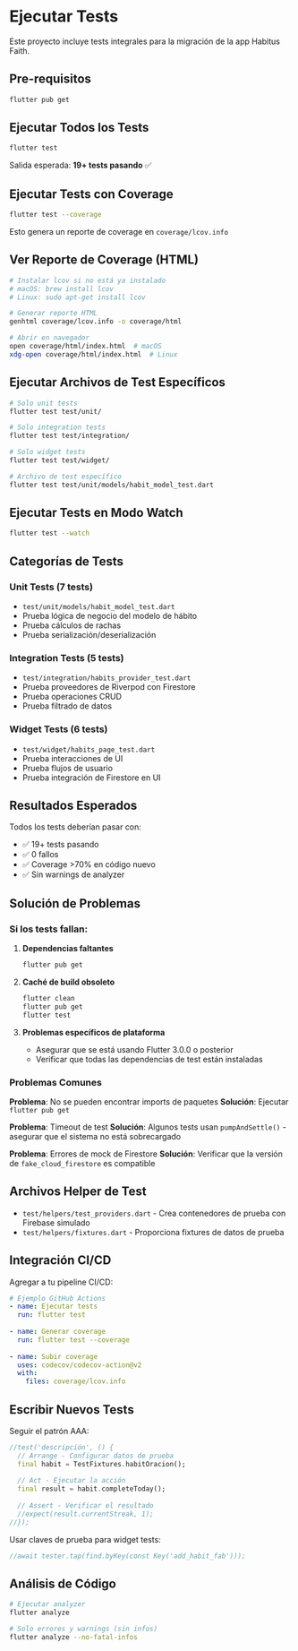 # Ejecutar Tests

Este proyecto incluye tests integrales para la migración de la app Habitus Faith.

## Pre-requisitos

```bash
flutter pub get
```

## Ejecutar Todos los Tests

```bash
flutter test
```

Salida esperada: **19+ tests pasando** ✅

## Ejecutar Tests con Coverage

```bash
flutter test --coverage
```

Esto genera un reporte de coverage en `coverage/lcov.info`

## Ver Reporte de Coverage (HTML)

```bash
# Instalar lcov si no está ya instalado
# macOS: brew install lcov
# Linux: sudo apt-get install lcov

# Generar reporte HTML
genhtml coverage/lcov.info -o coverage/html

# Abrir en navegador
open coverage/html/index.html  # macOS
xdg-open coverage/html/index.html  # Linux
```

## Ejecutar Archivos de Test Específicos

```bash
# Solo unit tests
flutter test test/unit/

# Solo integration tests
flutter test test/integration/

# Solo widget tests
flutter test test/widget/

# Archivo de test específico
flutter test test/unit/models/habit_model_test.dart
```

## Ejecutar Tests en Modo Watch

```bash
flutter test --watch
```

## Categorías de Tests

### Unit Tests (7 tests)
- `test/unit/models/habit_model_test.dart`
- Prueba lógica de negocio del modelo de hábito
- Prueba cálculos de rachas
- Prueba serialización/deserialización

### Integration Tests (5 tests)
- `test/integration/habits_provider_test.dart`
- Prueba proveedores de Riverpod con Firestore
- Prueba operaciones CRUD
- Prueba filtrado de datos

### Widget Tests (6 tests)
- `test/widget/habits_page_test.dart`
- Prueba interacciones de UI
- Prueba flujos de usuario
- Prueba integración de Firestore en UI

## Resultados Esperados

Todos los tests deberían pasar con:
- ✅ 19+ tests pasando
- ✅ 0 fallos
- ✅ Coverage >70% en código nuevo
- ✅ Sin warnings de analyzer

## Solución de Problemas

### Si los tests fallan:

1. **Dependencias faltantes**
   ```bash
   flutter pub get
   ```

2. **Caché de build obsoleto**
   ```bash
   flutter clean
   flutter pub get
   flutter test
   ```

3. **Problemas específicos de plataforma**
   - Asegurar que se está usando Flutter 3.0.0 o posterior
   - Verificar que todas las dependencias de test están instaladas

### Problemas Comunes

**Problema**: No se pueden encontrar imports de paquetes
**Solución**: Ejecutar `flutter pub get`

**Problema**: Timeout de test
**Solución**: Algunos tests usan `pumpAndSettle()` - asegurar que el sistema no está sobrecargado

**Problema**: Errores de mock de Firestore
**Solución**: Verificar que la versión de `fake_cloud_firestore` es compatible

## Archivos Helper de Test

- `test/helpers/test_providers.dart` - Crea contenedores de prueba con Firebase simulado
- `test/helpers/fixtures.dart` - Proporciona fixtures de datos de prueba

## Integración CI/CD

Agregar a tu pipeline CI/CD:

```yaml
# Ejemplo GitHub Actions
- name: Ejecutar tests
  run: flutter test
  
- name: Generar coverage
  run: flutter test --coverage
  
- name: Subir coverage
  uses: codecov/codecov-action@v2
  with:
    files: coverage/lcov.info
```

## Escribir Nuevos Tests

Seguir el patrón AAA:

```dart
//test('descripción', () {
  // Arrange - Configurar datos de prueba
  final habit = TestFixtures.habitOracion();
  
  // Act - Ejecutar la acción
  final result = habit.completeToday();
  
  // Assert - Verificar el resultado
  //expect(result.currentStreak, 1);
//});
```

Usar claves de prueba para widget tests:

```dart
//await tester.tap(find.byKey(const Key('add_habit_fab')));
```

## Análisis de Código

```bash
# Ejecutar analyzer
flutter analyze

# Solo errores y warnings (sin infos)
flutter analyze --no-fatal-infos
```

